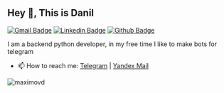 ## Hey 👋, This is Danil
[![Gmail Badge](https://img.shields.io/badge/-de.maximov.de@gmail.com-c14438?style=flat&logo=Gmail&logoColor=white&link=mailto:de.maximov.de@gmail.com)](mailto:de.maximov.de@gmail.com) 
[![Linkedin Badge](https://img.shields.io/badge/-linkedin.com/in/danilmaximov-0072b1?style=flat&logo=Linkedin&logoColor=white&link=https://www.linkedin.com/in/danilmaximov/)](https://www.linkedin.com/in/danilmaximov/) [![Github Badge](https://img.shields.io/badge/-maximovd-grey?style=flat&logo=github&logoColor=white&link=https://github.com/maximovd/)](https://www.github.com/maximovd/) <p align='left'>I am a backend python developer, in my free time I like to make bots for telegram</p>

- 📫 How to reach me: [Telegram](https://t.me/maximovd) | [Yandex Mail](mailto:bazinga.mail@yandex.ru)

<p align=left> <img src=https://komarev.com/ghpvc/?username=maximovd alt=maximovd /> </p>
